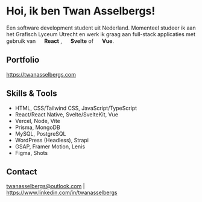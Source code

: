# Hoi, ik ben Twan Asselbergs!


Een software development student uit Nederland. Momenteel studeer ik aan het Grafisch Lyceum Utrecht en werk ik graag aan full-stack applicaties met gebruik van <img src="https://cdn.jsdelivr.net/gh/devicons/devicon/icons/react/react-original.svg" width="15" height="15"/> **React** , <img src="https://cdn.jsdelivr.net/gh/devicons/devicon/icons/svelte/svelte-original.svg" width="15" height="15"/> **Svelte** of <img src="https://cdn.jsdelivr.net/gh/devicons/devicon/icons/vue/vue" width="15" height="15"/> **Vue**.


## Portfolio

https://twanasselbergs.com


## Skills & Tools
- HTML, CSS/Tailwind CSS, JavaScript/TypeScript
- React/React Native, Svelte/SvelteKit, Vue
- Vercel, Node, Vite
- Prisma, MongoDB
- MySQL, PostgreSQL
- WordPress (Headless), Strapi
- GSAP, Framer Motion, Lenis
- Figma, Shots


## Contact

twanasselbergs@outlook.com | https://www.linkedin.com/in/twanasselbergs
